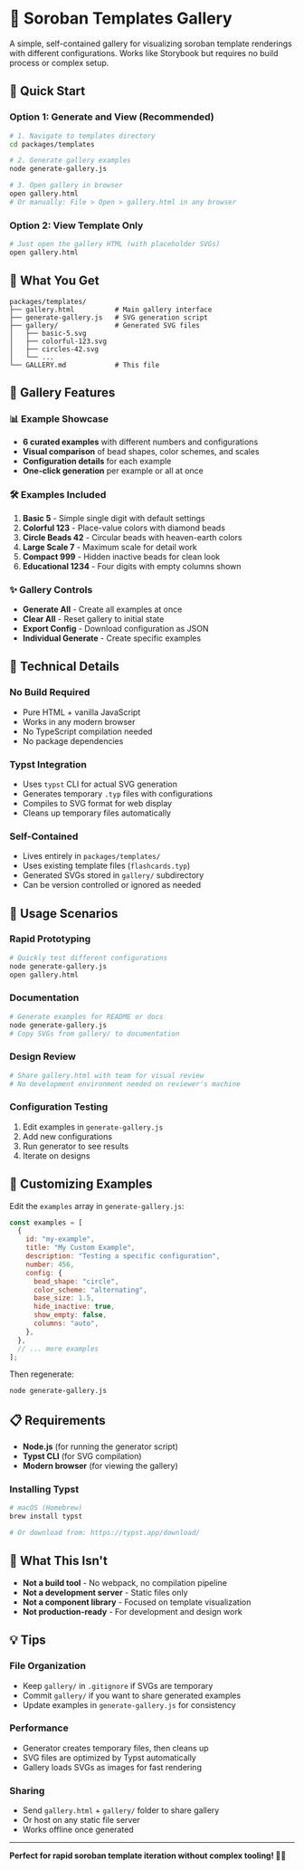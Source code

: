 # 🧮 Soroban Templates Gallery

A simple, self-contained gallery for visualizing soroban template renderings with different configurations. Works like Storybook but requires no build process or complex setup.

## 🚀 Quick Start

### Option 1: Generate and View (Recommended)

```bash
# 1. Navigate to templates directory
cd packages/templates

# 2. Generate gallery examples
node generate-gallery.js

# 3. Open gallery in browser
open gallery.html
# Or manually: File > Open > gallery.html in any browser
```

### Option 2: View Template Only

```bash
# Just open the gallery HTML (with placeholder SVGs)
open gallery.html
```

## 📁 What You Get

```
packages/templates/
├── gallery.html          # Main gallery interface
├── generate-gallery.js   # SVG generation script
├── gallery/              # Generated SVG files
│   ├── basic-5.svg
│   ├── colorful-123.svg
│   ├── circles-42.svg
│   └── ...
└── GALLERY.md            # This file
```

## 🎨 Gallery Features

### 📊 **Example Showcase**

- **6 curated examples** with different numbers and configurations
- **Visual comparison** of bead shapes, color schemes, and scales
- **Configuration details** for each example
- **One-click generation** per example or all at once

### 🛠️ **Examples Included**

1. **Basic 5** - Simple single digit with default settings
2. **Colorful 123** - Place-value colors with diamond beads
3. **Circle Beads 42** - Circular beads with heaven-earth colors
4. **Large Scale 7** - Maximum scale for detail work
5. **Compact 999** - Hidden inactive beads for clean look
6. **Educational 1234** - Four digits with empty columns shown

### ✨ **Gallery Controls**

- **Generate All** - Create all examples at once
- **Clear All** - Reset gallery to initial state
- **Export Config** - Download configuration as JSON
- **Individual Generate** - Create specific examples

## 🔧 Technical Details

### **No Build Required**

- Pure HTML + vanilla JavaScript
- Works in any modern browser
- No TypeScript compilation needed
- No package dependencies

### **Typst Integration**

- Uses `typst` CLI for actual SVG generation
- Generates temporary `.typ` files with configurations
- Compiles to SVG format for web display
- Cleans up temporary files automatically

### **Self-Contained**

- Lives entirely in `packages/templates/`
- Uses existing template files (`flashcards.typ`)
- Generated SVGs stored in `gallery/` subdirectory
- Can be version controlled or ignored as needed

## 🎯 Usage Scenarios

### **Rapid Prototyping**

```bash
# Quickly test different configurations
node generate-gallery.js
open gallery.html
```

### **Documentation**

```bash
# Generate examples for README or docs
node generate-gallery.js
# Copy SVGs from gallery/ to documentation
```

### **Design Review**

```bash
# Share gallery.html with team for visual review
# No development environment needed on reviewer's machine
```

### **Configuration Testing**

1. Edit examples in `generate-gallery.js`
2. Add new configurations
3. Run generator to see results
4. Iterate on designs

## 🔄 Customizing Examples

Edit the `examples` array in `generate-gallery.js`:

```javascript
const examples = [
  {
    id: "my-example",
    title: "My Custom Example",
    description: "Testing a specific configuration",
    number: 456,
    config: {
      bead_shape: "circle",
      color_scheme: "alternating",
      base_size: 1.5,
      hide_inactive: true,
      show_empty: false,
      columns: "auto",
    },
  },
  // ... more examples
];
```

Then regenerate:

```bash
node generate-gallery.js
```

## 📋 Requirements

- **Node.js** (for running the generator script)
- **Typst CLI** (for SVG compilation)
- **Modern browser** (for viewing the gallery)

### Installing Typst

```bash
# macOS (Homebrew)
brew install typst

# Or download from: https://typst.app/download/
```

## 🚫 What This Isn't

- **Not a build tool** - No webpack, no compilation pipeline
- **Not a development server** - Static files only
- **Not a component library** - Focused on template visualization
- **Not production-ready** - For development and design work

## 💡 Tips

### **File Organization**

- Keep `gallery/` in `.gitignore` if SVGs are temporary
- Commit `gallery/` if you want to share generated examples
- Update examples in `generate-gallery.js` for consistency

### **Performance**

- Generator creates temporary files, then cleans up
- SVG files are optimized by Typst automatically
- Gallery loads SVGs as images for fast rendering

### **Sharing**

- Send `gallery.html` + `gallery/` folder to share gallery
- Or host on any static file server
- Works offline once generated

---

**Perfect for rapid soroban template iteration without complex tooling! 🧮✨**

